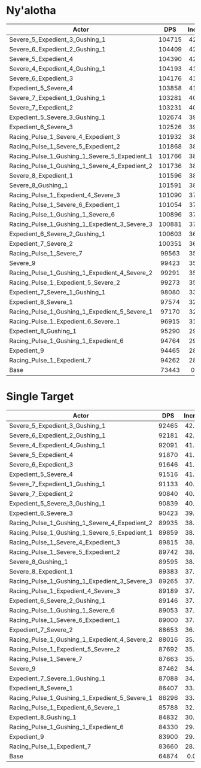 # Ny'alotha
| Actor | DPS | Increase |
|---|:---:|:---:|
|Severe_5_Expedient_3_Gushing_1|104715|42.58%|
|Severe_6_Expedient_2_Gushing_1|104409|42.16%|
|Severe_5_Expedient_4|104390|42.14%|
|Severe_4_Expedient_4_Gushing_1|104193|41.87%|
|Severe_6_Expedient_3|104176|41.85%|
|Expedient_5_Severe_4|103858|41.41%|
|Severe_7_Expedient_1_Gushing_1|103281|40.63%|
|Severe_7_Expedient_2|103231|40.56%|
|Expedient_5_Severe_3_Gushing_1|102674|39.80%|
|Expedient_6_Severe_3|102526|39.60%|
|Racing_Pulse_1_Severe_4_Expedient_3|101932|38.79%|
|Racing_Pulse_1_Severe_5_Expedient_2|101868|38.70%|
|Racing_Pulse_1_Gushing_1_Severe_5_Expedient_1|101766|38.56%|
|Racing_Pulse_1_Gushing_1_Severe_4_Expedient_2|101736|38.52%|
|Severe_8_Expedient_1|101596|38.33%|
|Severe_8_Gushing_1|101591|38.33%|
|Racing_Pulse_1_Expedient_4_Severe_3|101090|37.64%|
|Racing_Pulse_1_Severe_6_Expedient_1|101054|37.60%|
|Racing_Pulse_1_Gushing_1_Severe_6|100896|37.38%|
|Racing_Pulse_1_Gushing_1_Expedient_3_Severe_3|100881|37.36%|
|Expedient_6_Severe_2_Gushing_1|100603|36.98%|
|Expedient_7_Severe_2|100351|36.64%|
|Racing_Pulse_1_Severe_7|99563|35.56%|
|Severe_9|99423|35.37%|
|Racing_Pulse_1_Gushing_1_Expedient_4_Severe_2|99291|35.19%|
|Racing_Pulse_1_Expedient_5_Severe_2|99273|35.17%|
|Expedient_7_Severe_1_Gushing_1|98080|33.54%|
|Expedient_8_Severe_1|97574|32.86%|
|Racing_Pulse_1_Gushing_1_Expedient_5_Severe_1|97170|32.31%|
|Racing_Pulse_1_Expedient_6_Severe_1|96915|31.96%|
|Expedient_8_Gushing_1|95290|29.75%|
|Racing_Pulse_1_Gushing_1_Expedient_6|94764|29.03%|
|Expedient_9|94465|28.62%|
|Racing_Pulse_1_Expedient_7|94262|28.35%|
|Base|73443|0.00%|

# Single Target
| Actor | DPS | Increase |
|---|:---:|:---:|
|Severe_5_Expedient_3_Gushing_1|92465|42.53%|
|Severe_6_Expedient_2_Gushing_1|92181|42.09%|
|Severe_4_Expedient_4_Gushing_1|92091|41.95%|
|Severe_5_Expedient_4|91870|41.61%|
|Severe_6_Expedient_3|91646|41.27%|
|Expedient_5_Severe_4|91516|41.07%|
|Severe_7_Expedient_1_Gushing_1|91133|40.48%|
|Severe_7_Expedient_2|90840|40.03%|
|Expedient_5_Severe_3_Gushing_1|90839|40.02%|
|Expedient_6_Severe_3|90423|39.38%|
|Racing_Pulse_1_Gushing_1_Severe_4_Expedient_2|89935|38.63%|
|Racing_Pulse_1_Gushing_1_Severe_5_Expedient_1|89859|38.51%|
|Racing_Pulse_1_Severe_4_Expedient_3|89815|38.44%|
|Racing_Pulse_1_Severe_5_Expedient_2|89742|38.33%|
|Severe_8_Gushing_1|89595|38.11%|
|Severe_8_Expedient_1|89383|37.78%|
|Racing_Pulse_1_Gushing_1_Expedient_3_Severe_3|89265|37.60%|
|Racing_Pulse_1_Expedient_4_Severe_3|89189|37.48%|
|Expedient_6_Severe_2_Gushing_1|89146|37.41%|
|Racing_Pulse_1_Gushing_1_Severe_6|89053|37.27%|
|Racing_Pulse_1_Severe_6_Expedient_1|89000|37.19%|
|Expedient_7_Severe_2|88653|36.65%|
|Racing_Pulse_1_Gushing_1_Expedient_4_Severe_2|88016|35.67%|
|Racing_Pulse_1_Expedient_5_Severe_2|87692|35.17%|
|Racing_Pulse_1_Severe_7|87663|35.13%|
|Severe_9|87462|34.82%|
|Expedient_7_Severe_1_Gushing_1|87088|34.24%|
|Expedient_8_Severe_1|86407|33.19%|
|Racing_Pulse_1_Gushing_1_Expedient_5_Severe_1|86296|33.02%|
|Racing_Pulse_1_Expedient_6_Severe_1|85788|32.24%|
|Expedient_8_Gushing_1|84832|30.76%|
|Racing_Pulse_1_Gushing_1_Expedient_6|84330|29.99%|
|Expedient_9|83900|29.33%|
|Racing_Pulse_1_Expedient_7|83660|28.96%|
|Base|64874|0.00%|

